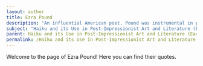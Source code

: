 ```yaml
---
layout: author
title: Ezra Pound
description: "An influential American poet, Pound was instrumental in popularizing Imagism, a poetry movement that sought to create clear images through concise language. His haiku-influenced poems often explored the themes of nature and simplicity, aligning with post-Impressionist ideals."
subject: "Haiku and its Use in Post-Impressionist Art and Literature (Early 20th century)"
parent: Haiku and its Use in Post-Impressionist Art and Literature (Early 20th century)
permalink: /Haiku and its Use in Post-Impressionist Art and Literature (Early 20th century)/authors/Ezra-Pound/
---
```


Welcome to the page of Ezra Pound! Here you can find their quotes.
